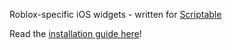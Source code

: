 Roblox-specific iOS widgets - written for [Scriptable](https://scriptable.app/)

Read the [installation guide here](https://gitbook.wolfite.dev/scriptable/roblox-ios-widget-installation-guide)!

